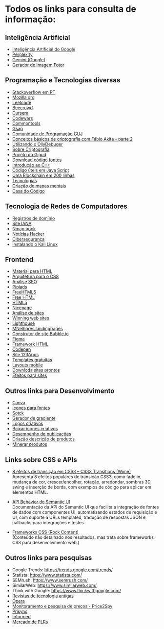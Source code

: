 # Todos os links para consulta de informação:

##


## Inteligência Artificial
- [Inteligência Artificial do Google](https://www.google.com.br)
- [Perplexity](https://www.perplexity.ai/)
- [Gemini (Google)](https://gemini.google.com/)
- [Gerador de Imagem Fotor](https://www.fotor.com/)

## Programação e Tecnologias diversas
- [Stackoverflow em PT](https://pt.stackoverflow.com/)
- [Mozilla org](https://mozillabr.org/)
- [Leetcode](https://leetcode.com/)
- [Beecrowd](https://judge.beecrowd.com/pt/login)
- [Cursera](https://www.coursera.org/)
- [Codewars](https://www.codewars.com/kata/52fba66badcd10859f00097e)
- [Commontools](https://www.commontools.org/)
- [Gsap](https://greensock.com/react/)
- [Comunidade de Programação GUJ](https://www.guj.com.br/)
- [Conceitos básicos de criptografia com Fábio Akita - parte 2](https://www.youtube.com/watch?v=HCHqtpipwu4)
- [Utilizando o OllyDebuger](https://www.fergonez.net/rce/debugger)
- [Sobre Criptografia](https://www.gta.ufrj.br/grad/10_1/aes/index_files/Page588.htm)
- [Projeto do Gigud](https://gitgud.io/fixerb/tibb/-/tree/master)
- [Download código fontes](https://deitel.com/other-books/)
- [Introdução ao C++](https://wiki.sj.ifsc.edu.br/index.php/Introdu%C3%A7%C3%A3o_C%2B%2B#Templates)
- [Código úteis em Java Script](https://terminalroot.com.br/2016/12/alguns-codigos-simples-de-javascript-2.html)
- [Uma Blockchain em 200 linhas](https://medium.com/@johnsonmauro/uma-blockchain-em-200-linhas-de-c%C3%B3digo-96823f72637a)
- [Tecnologias](https://top500.org/)
- [Criação de mapas mentais](https://www.mindmeister.com/)
- [Casa do Código](https://www.casadocodigo.com.br)

## Tecnologia de Redes de Computadores
- [Registros de domínio](https://www.marcaria.com/ws/pt/registrar/dominios/registro-dominio-me?gclid=EAIaIQobChMI15rb6v2v9wIVbmxvBB0gwQ6AEAAYAiAAEgKauPD_BwE)
- [Site IANA](http://www.iana.org)
- [Nmap book](https://nmap.org/book/)
- [Notícias Hacker](https://news.ycombinator.com/)
- [Cibersegurança](https://ava.cecyber.com/)
- [Instalando o Kali Linux](https://www.youtube.com/watch?v=_jBJXJ9VrC0 )

## Frontend
- [Material para HTML](http://www.clem.ufba.br/tuts/html/c18.htm)
- [Arquitetura para o CSS](http://smacss.com/)
- [Análise SEO](https://pagespeed.web.dev/)
- [Pipiads](https://www.pipiads.com/register)
- [FreeHTML5](https://freehtml5.co/)
- [Free HTML](https://html5up.net/)
- [HTML5](https://www.free-css.com/free-css-templates)
- [Nicepage](https://nicepage.com/)
- [Análise de sites](https://pagespeed.web.dev/)
- [Winning web sites](https://www.awwwards.com/websites/)
- [Lighthouse](https://developer.chrome.com/docs/lighthouse/overview/#:~:text=Lighthouse%20is%20an%20open-source%2C%20automated%20tool%20for%20improving,performance%2C%20accessibility%2C%20progressive%20web%20apps%2C%20SEO%20and%20more.)
- [MNelhores landingpages](https://saaslandingpage.com/)
- [Construtor de site Bubble.io](https://bubble.io)
- [Figma](https://www.figma.com/)
- [Framework HTML](https://popper.js.org/)
- [Codepen](https://codepen.io/)
- [Site 123Apps](https://123apps.com/pt/)
- [Templates gratuitas](https://www.free-css.com/)
- [Layouts mobile](https://infinum.com/blog/mobile-layouts-and-grids/)
- [Downloda sites prontos](https://colorlib.com/wp/)
- [Efeitos para sites](https://www.creativosonline.org/pt/efectos-css-texto.html#Efecto_burbuja )

## Outros links para Desenvolvimento
- [Canva](https://www.canva.com)
- [Ícones para fontes](https://www.onlinewebfonts.com/fonts)
- [Sotck](https://stock.adobe.com/)
- [Gerador de gradiente](https://www.learnui.design/tools/gradient-generator.html)
- [Logos criativos](https://fffuel.co/iiisometric/)
- [Baixar ícones criativos](https://fffuel.co/nnneon/)
- [Desempenho de publicações](https://app.viralfindr.com/)
- [Criação descrição de produtos](https://www.copy.ai/)
- [Minerar produtos](https://app.e-sniper.com/)

## Links sobre CSS e APIs

- [8 efeitos de transição em CSS3 – CSS3 Transitions (Wime)](https://wime.com.br/2015/08/21/8-efeitos-de-transicao-em-css3-css3-transitions/)  
  Apresenta 8 efeitos populares de transição CSS3, como fade in, mudança de cor, crescer/encolher, rotação, arredondar, sombras 3D, swing e inserção de borda, com exemplos de código para aplicar em elementos HTML.

- [API Behavior do Semantic UI](https://semantic-ui.com/behaviors/api.html)  
  Documentação da API do Semantic UI que facilita a integração de fontes de dados com componentes UI, automatizando estados de requisição e UI, com suporte a URLs templated, tradução de respostas JSON e callbacks para integrações e testes.

- [Frameworks CSS (Rock Content)](https://rockcontent.com/br/talent-blog/frameworks-css/)  
  (Conteúdo não detalhado nos resultados, mas trata sobre frameworks CSS para desenvolvimento web.)


## Outros links para pesquisas
- Google Trends: https://trends.google.com/trends/  
- Statista: https://www.statista.com/  
- SEMrush: https://www.semrush.com/  
- SimilarWeb: https://www.similarweb.com/  
- Think with Google: https://www.thinkwithgoogle.com/  
- [Revistas de tecnologia antigas](https://archive.org/details/byte-magazine)  
- [Ópera](https://drkoncerthuset.dk/dr-vokal-ensemblet/danish-national-vocal-ensemble/)  
- [Monitoramento e pesquisa de preços - Price2Spy](https://www.price2spy.com/)  
- [Prisync](https://prisync.com/)  
- [Informed](https://www.informed.co/)
- [Mercado de PLRs](https://www.plrlab.com.br/)
  
